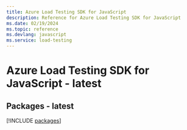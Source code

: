 ```yaml
---
title: Azure Load Testing SDK for JavaScript
description: Reference for Azure Load Testing SDK for JavaScript
ms.date: 02/19/2024
ms.topic: reference
ms.devlang: javascript
ms.service: load-testing
---
```

# Azure Load Testing SDK for JavaScript - latest
## Packages - latest
[!INCLUDE [packages](load-testing-index.md)]
